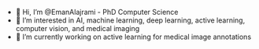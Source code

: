 - 👋 Hi, I’m @EmanAlajrami - PhD Computer Science
- 👀 I’m interested in AI, machine learning, deep learning, active learning, computer vision, and medical imaging
- 🌱 I’m currently working on active learning for medical image annotations


<!---
EmanAlajrami/EmanAlajrami is a ✨ special ✨ repository because its `README.md` (this file) appears on your GitHub profile.
You can click the Preview link to take a look at your changes.
--->
